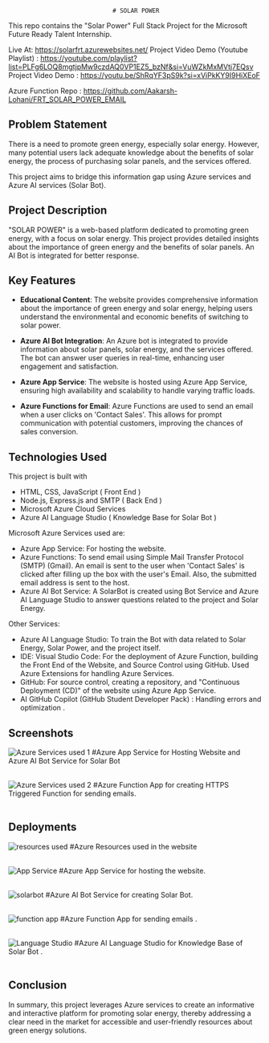                                  # SOLAR POWER

This repo contains the "Solar Power" Full Stack Project for the Microsoft Future Ready Talent Internship.

Live At: https://solarfrt.azurewebsites.net/
Project Video Demo (Youtube Playlist) : https://youtube.com/playlist?list=PLFg6LOQ8mgtjpMw9czdAQ0VP1EZ5_bzNf&si=VuWZkMxMVtj7EQsv 
Project Video Demo : https://youtu.be/ShRqYF3pS9k?si=xViPkKY9I9HiXEoF

Azure Function Repo : https://github.com/Aakarsh-Lohani/FRT_SOLAR_POWER_EMAIL
## Problem Statement 

There is a need to promote green energy, especially solar energy. However, many potential users lack adequate knowledge about the benefits of solar energy, the process of purchasing solar panels, and the services offered. 

This project aims to bridge this information gap using Azure services and Azure AI services (Solar Bot).

## Project Description

"SOLAR POWER" is a web-based platform dedicated to promoting green energy, with a focus on solar energy. This project provides detailed insights about the importance of green energy and the benefits of solar panels. An AI Bot is integrated for better response.

## Key Features

- **Educational Content**: The website provides comprehensive information about the importance of green energy and solar energy, helping users understand the environmental and economic benefits of switching to solar power.

- **Azure AI Bot Integration**: An Azure bot is integrated to provide information about solar panels, solar energy, and the services offered. The bot can answer user queries in real-time, enhancing user engagement and satisfaction.

- **Azure App Service**: The website is hosted using Azure App Service, ensuring high availability and scalability to handle varying traffic loads.

- **Azure Functions for Email**: Azure Functions are used to send an email when a user clicks on 'Contact Sales'. This allows for prompt communication with potential customers, improving the chances of sales conversion.

## Technologies Used

This project is built with 
 - HTML, CSS, JavaScript ( Front End )
 - Node.js, Express.js and SMTP ( Back End )
 - Microsoft Azure Cloud Services
 - Azure AI Language Studio ( Knowledge Base for Solar Bot ) 

Microsoft Azure Services used are:
 - Azure App Service: For hosting the website.
 - Azure Functions: To send email using Simple Mail Transfer Protocol (SMTP) (Gmail). An email is sent to the user when 'Contact Sales' is clicked after filling up the box with the user's Email. Also, the submitted email address is sent to the host.
 - Azure AI Bot Service: A SolarBot is created using Bot Service and Azure AI Language Studio to answer questions related to the project and Solar Energy.

Other Services:
 - Azure AI Language Studio: To train the Bot with data related to Solar Energy, Solar Power, and the project itself.
 - IDE: Visual Studio Code: For the deployment of Azure Function, building the Front End of the Website, and Source Control using GitHub. Used Azure Extensions for handling Azure Services.
 - GitHub: For source control, creating a repository, and "Continuous Deployment (CD)" of the website using Azure App Service.
 - AI GitHub Copilot (GitHub Student Developer Pack) : Handling errors and optimization .

## Screenshots

![Azure Services used 1](https://github.com/Aakarsh-Lohani/FRT_Solar_Power/assets/134588187/e28a1368-c06f-41fb-a2af-86b5223a6c44)
#Azure App Service for Hosting Website and Azure AI Bot Service for Solar Bot
<br><br>



![Azure Services used 2](https://github.com/Aakarsh-Lohani/FRT_Solar_Power/assets/134588187/852d4079-8957-4ac4-ba97-a789d630d497)
#Azure Function App for creating HTTPS Triggered Function for sending emails.
<br><br>


## Deployments
![resources used](https://github.com/Aakarsh-Lohani/FRT_Solar_Power/assets/134588187/6fb8ee38-43e3-45a4-86ea-f4e76cf3149e)
#Azure Resources used in the website
<br><br>


![App Service](https://github.com/Aakarsh-Lohani/FRT_Solar_Power/assets/134588187/6f33a35d-391f-4218-b611-95d12960e987)
#Azure App Service for hosting the website.
<br><br>


![solarbot](https://github.com/Aakarsh-Lohani/FRT_Solar_Power/assets/134588187/b086b605-b4c2-472c-9d16-967dd4d29e5b)
#Azure AI Bot Service for creating Solar Bot.
<br><br>


![function app](https://github.com/Aakarsh-Lohani/FRT_Solar_Power/assets/134588187/9294efb8-0cc2-4e8b-b2f6-d1036b7d93b9)
#Azure Function App for sending emails .
<br><br>


![Language Studio](https://github.com/Aakarsh-Lohani/FRT_Solar_Power/assets/134588187/77040000-19a1-41b8-ab9c-6ec4cc2a56f7)
#Azure AI Language Studio for Knowledge Base of Solar Bot .
<br><br>



## Conclusion

In summary, this project leverages Azure services to create an informative and interactive platform for promoting solar energy, thereby addressing a clear need in the market for accessible and user-friendly resources about green energy solutions.

